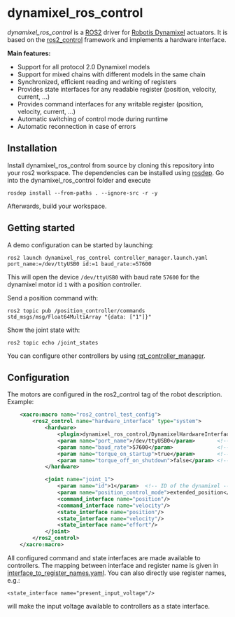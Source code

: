 # dynamixel_ros_control
_dynamixel_ros_control_ is a [ROS2](https://www.ros.org/) driver for [Robotis Dynamixel](http://www.robotis.us/dynamixel/) actuators. It is based on the  [ros2_control](https://control.ros.org/rolling/index.html) framework and implements a hardware interface.

**Main features:**
* Support for all protocol 2.0 Dynamixel models
* Support for mixed chains with different models in the same chain
* Synchronized, efficient reading and writing of registers
* Provides state interfaces for any readable register (position, velocity, current, ...)
* Provides command interfaces for any writable register (position, velocity, current, ...)
* Automatic switching of control mode during runtime
* Automatic reconnection in case of errors

## Installation
Install dynamixel_ros_control from source by cloning this repository into your ros2 workspace. The dependencies can be installed using [rosdep](http://wiki.ros.org/rosdep). Go into the dynamixel_ros_control folder and execute
```
rosdep install --from-paths . --ignore-src -r -y
```
Afterwards, build your workspace.

## Getting started

A demo configuration can be started by launching:
```
ros2 launch dynamixel_ros_control controller_manager.launch.yaml port_name:=/dev/ttyUSB0 id:=1 baud_rate:=57600
```
This will open the device `/dev/ttyUSB0` with baud rate `57600` for the dynamixel motor id `1` with a position controller.

Send a position command with:
```
ros2 topic pub /position_controller/commands std_msgs/msg/Float64MultiArray "{data: ["1"]}"
```
Show the joint state with:
```
ros2 topic echo /joint_states
```
You can configure other controllers by using [rqt_controller_manager](https://control.ros.org/rolling/doc/ros2_control/controller_manager/doc/userdoc.html#rqt-controller-manager).

## Configuration
The motors are configured in the ros2_control tag of the robot description. Example:

```xml
    <xacro:macro name="ros2_control_test_config">
        <ros2_control name="hardware_interface" type="system">
            <hardware>
                <plugin>dynamixel_ros_control/DynamixelHardwareInterface</plugin>
                <param name="port_name">/dev/ttyUSB0</param>       <!-- path to USB serial converter -->
                <param name="baud_rate">57600</param>              <!-- baud rate of the dynamixel motors -->
                <param name="torque_on_startup">true</param>       <!-- enable motor torque on startup -->
                <param name="torque_off_on_shutdown">false</param> <!-- disable motor torque on shutdown -->
            </hardware>

            <joint name="joint_1">
                <param name="id">1</param>  <!-- ID of the dynamixel -->
                <param name="position_control_mode">extended_position</param> <!-- control mode used for the position interface (default: position) -->
                <command_interface name="position"/>
                <command_interface name="velocity"/>
                <state_interface name="position"/>
                <state_interface name="velocity"/>
                <state_interface name="effort"/>
            </joint>
        </ros2_control>
    </xacro:macro>
```

All configured command and state interfaces are made available to controllers. The mapping between interface and register name is given in [interface_to_register_names.yaml](dynamixel_ros_control/devices/interface_to_register_names.yaml). You can also directly use register names, e.g.:
```
<state_interface name="present_input_voltage"/>
```
will make the input voltage available to controllers as a state interface.


